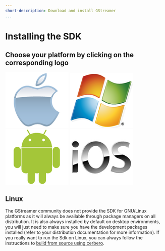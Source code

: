 ```yaml
---
short-description: Download and install GStreamer
...
```


#  Installing the SDK

## Choose your platform by clicking on the corresponding logo

[![](attachments/mac.png)](sdk-installing-on-mac-osx.md)
[![](attachments/windows.png)](sdk-installing-on-windows.md)
[![](attachments/android.png)](sdk-installing-for-android-development.md)
[![](attachments/ios.jpeg)](sdk-installing-for-ios-development.md)

## Linux

The GStreamer community does not provide the SDK for GNU/Linux platforms
as it will always be available through  package managers on all
distribution. It is also always installed by default on desktop
environments, you will just need to make sure you have the development
packages installed (refer to your distribution documentation for more
information). If you really want to run the Sdk on Linux, you can
always follow the instructions to
[build from source using cerbero](sdk-building-from-source-using-cerbero.md).
